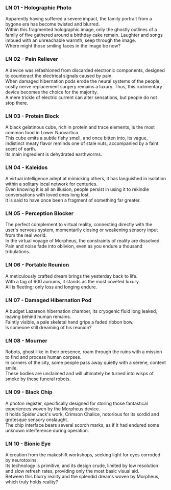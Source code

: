 ### LN 01 - Holographic Photo
Apparently having suffered a severe impact, the family portrait from a bygone era has become twisted and blurred. <br>
Within this fragmented holographic image, only the ghostly outlines of a family of five gathered around a birthday cake remain. Laughter and songs imbued with an unreachable warmth, seep through the image. <br>
Where might those smiling faces in the image be now?

### LN 02 - Pain Reliever
A device was refashioned from discarded electronic components, designed to counteract the electrical signals caused by pain. <br>
When damaged hibernation pods erode the neural systems of the people, costly nerve replacement surgery remains a luxury. Thus, this rudimentary device becomes the choice for the majority. <br>
A mere trickle of electric current can alter sensations, but people do not stop there.

### LN 03 - Protein Block
A black gelatinous cube, rich in protein and trace elements, is the most common food in Lower Nuovartica. <br>
This cube emits a subtle fishy smell, and once bitten into, its vague, indistinct meaty flavor reminds one of stale nuts, accompanied by a faint scent of earth. <br>
Its main ingredient is dehydrated earthworms.

### LN 04 - Kaleidos
A virtual intelligence adept at mimicking others, it has languished in isolation within a solitary local network for centuries. <br>
Even knowing it is all an illusion, people persist in using it to rekindle conversations with loved ones long lost. <br>
It is said to have once been a fragment of something far greater.

### LN 05 - Perception Blocker
The perfect complement to virtual reality, connecting directly with the user's nervous system, momentarily closing or weakening sensory input from the real world. <br>
In the virtual voyage of Morpheus, the constraints of reality are dissolved. <br>
Pain and noise fade into oblivion, even as you endure a thousand tribulations.

### LN 06 - Portable Reunion
A meticulously crafted dream brings the yesterday back to life. <br>
With a tag of 600 auriums, it stands as the most coveted luxury. <br>
All is fleeting; only loss and longing endure.

### LN 07 - Damaged Hibernation Pod
A budget Lazareon hibernation chamber, its cryogenic fluid long leaked, leaving behind human remains. <br>
Faintly visible, a pale skeletal hand grips a faded ribbon bow. <br>
Is someone still dreaming of his reunion?

### LN 08 - Mourner
Robots, ghost-like in their presence, roam through the ruins with a mission to find and process human corpses. <br>
In corners of the city, some people pass away quietly with a serene, content smile. <br>
These bodies are unclaimed and will ultimately be turned into wisps of smoke by these funeral robots.

### LN 09 - Black Chip
A photon register, specifically designed for storing those fantastical experiences woven by the Morpheus device. <br>
It holds Spider Jack's work, Crimson Chalice, notorious for its sordid and grotesque sensory onslaught. <br>
The chip interface bears several scorch marks, as if it had endured some unknown interference during operation.

### LN 10 - Bionic Eye
A creation from the makeshift workshops, seeking light for eyes corroded by neurotoxins. <br>
Its technology is primitive, and its design crude, limited by low resolution and slow refresh rates, providing only the most basic visual aid. <br>
Between this blurry reality and the splendid dreams woven by Morpheus, which truly holds reality?
